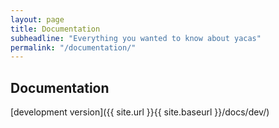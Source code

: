 ```yaml
---
layout: page
title: Documentation
subheadline: "Everything you wanted to know about yacas"
permalink: "/documentation/"
---
```


## Documentation

[development version]({{ site.url }}{{ site.baseurl }}/docs/dev/)
